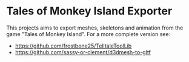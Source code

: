 # Tales of Monkey Island Exporter

This projects aims to export meshes, skeletons and animation from the game "Tales of Monkey Island".
For a more complete version see:

 - https://github.com/frostbone25/TelltaleToolLib
 - https://github.com/sassy-or-clement/d3dmesh-to-gltf